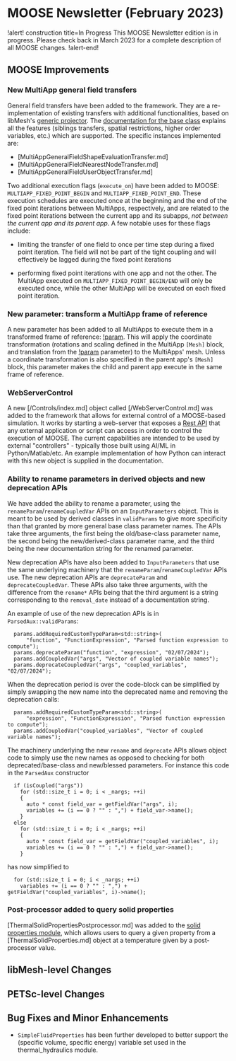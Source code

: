 # MOOSE Newsletter (February 2023)

!alert! construction title=In Progress
This MOOSE Newsletter edition is in progress. Please check back in March 2023
for a complete description of all MOOSE changes.
!alert-end!

## MOOSE Improvements

### New MultiApp general field transfers

General field transfers have been added to the framework. They are a re-implementation of existing transfers with additional functionalities,
based on libMesh's [generic projector](https://mooseframework.inl.gov/docs/doxygen/libmesh/classlibMesh_1_1GenericProjector.html). The [documentation for the base class](MultiAppGeneralFieldTransfer.md)
explains all the features (siblings transfers, spatial restrictions, higher order variables, etc.) which are supported. The specific instances implemented are:

- [MultiAppGeneralFieldShapeEvaluationTransfer.md]
- [MultiAppGeneralFieldNearestNodeTransfer.md]
- [MultiAppGeneralFieldUserObjectTransfer.md]


Two additional execution flags (`execute_on`) have been added to MOOSE: `MULTIAPP_FIXED_POINT_BEGIN` and `MULTIAPP_FIXED_POINT_END`. These execution schedules are
executed once at the beginning and the end of the fixed point iterations between MultiApps, respectively, and are related to the fixed point iterations between
the current app and its subapps, *not between the current app and its parent app*. A few notable uses for these flags include:

- limiting the transfer of one field to once per time step during a fixed point iteration. The field will not be part of the tight coupling and will effectively be
  lagged during the fixed point iterations

- performing fixed point iterations with one app and not the other. The MultiApp executed on `MULTIAPP_FIXED_POINT_BEGIN/END` will only be executed once,
  while the other MultiApp will be executed on each fixed point iteration.

### New parameter: transform a MultiApp frame of reference

A new parameter has been added to all MultiApps to execute them in a transformed frame of reference: [!param](/MultiApps/FullSolveMultiApp/run_in_position).
This will apply the coordinate transformation (rotations and scaling defined in the MultiApp `[Mesh]` block, and translation from the
[!param](/MultiApps/FullSolveMultiApp/positions) parameter) to the MultiApps' mesh. Unless a coordinate transformation is also specified in the
parent app's `[Mesh]` block, this parameter makes the child and parent app execute in the same frame of reference.

### WebServerControl

A new [/Controls/index.md] object called [/WebServerControl.md] was added to the framework that allows for external control of a MOOSE-based simulation.
It works by starting a web-server that exposes a [Rest API](https://www.redhat.com/en/topics/api/what-is-a-rest-api)
that any external application or script can access in order to control the execution of MOOSE.  The current capabilities
are intended to be used by external "controllers" - typically those built using AI/ML in Python/Matlab/etc.  An example
implementation of how Python can interact with this new object is supplied in the documentation.

### Ability to rename parameters in derived objects and new deprecation APIs

We have added the ability to rename a parameter, using the `renameParam`/`renameCoupledVar` APIs on
an `InputParameters` object. This is meant to be used by
derived classes in `validParams` to give more specificity than that granted by
more general base class parameter names. The APIs take three arguments, the
first being the old/base-class parameter name, the second being the
new/derived-class parameter name, and the third being the new documentation
string for the renamed parameter.

New deprecation APIs have also been added to `InputParameters` that use the same
underlying machinery that the `renameParam`/`renameCoupledVar` APIs use. The new
deprecation APIs are `deprecateParam` and `deprecateCoupledVar`. These APIs also
take three arguments, with the difference from the `rename*` APIs being that the
third argument is a string corresponding to the `removal_date` instead of a
documentation string.

An example of use of the new deprecation APIs is in `ParsedAux::validParams`:

```language=c++
  params.addRequiredCustomTypeParam<std::string>(
      "function", "FunctionExpression", "Parsed function expression to compute");
  params.deprecateParam("function", "expression", "02/07/2024");
  params.addCoupledVar("args", "Vector of coupled variable names");
  params.deprecateCoupledVar("args", "coupled_variables", "02/07/2024");
```

When the deprecation period is over the code-block can be simplified by simply
swapping the new name into the deprecated name and removing the deprecation
calls:

```language=c++
  params.addRequiredCustomTypeParam<std::string>(
      "expression", "FunctionExpression", "Parsed function expression to compute");
  params.addCoupledVar("coupled_variables", "Vector of coupled variable names");
```

The machinery underlying the new `rename` and `deprecate` APIs allows object
code to simply use the new names as opposed to checking for both deprecated/base-class and
new/blessed parameters. For instance this code in the `ParsedAux` constructor

```language=c++
  if (isCoupled("args"))
    for (std::size_t i = 0; i < _nargs; ++i)
    {
      auto * const field_var = getFieldVar("args", i);
      variables += (i == 0 ? "" : ",") + field_var->name();
    }
  else
    for (std::size_t i = 0; i < _nargs; ++i)
    {
      auto * const field_var = getFieldVar("coupled_variables", i);
      variables += (i == 0 ? "" : ",") + field_var->name();
    }
```

has now simplified to

```language=c++
  for (std::size_t i = 0; i < _nargs; ++i)
    variables += (i == 0 ? "" : ",") + getFieldVar("coupled_variables", i)->name();
```

### Post-processor added to query solid properties

[ThermalSolidPropertiesPostprocessor.md] was added to the
[solid properties module](modules/solid_properties/index.md), which allows
users to query a given property from a [ThermalSolidProperties.md] object
at a temperature given by a post-processor value.

## libMesh-level Changes

## PETSc-level Changes

## Bug Fixes and Minor Enhancements

- `SimpleFluidProperties` has been further developed to better support the (specific volume, specific energy)
  variable set used in the thermal_hydraulics module.
